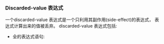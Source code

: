 ### Discarded-value 表达式
一个discarded-value 表达式是一个只利用其副作用(side-effect)的表达式， 表达式计算出来的值被丢弃。
discarded-value 表达式包括:

 - 全的表达式语句: 

<!--stackedit_data:
eyJoaXN0b3J5IjpbMTgzNzQ4NDc2MCwyOTYwMjE2MzBdfQ==
-->